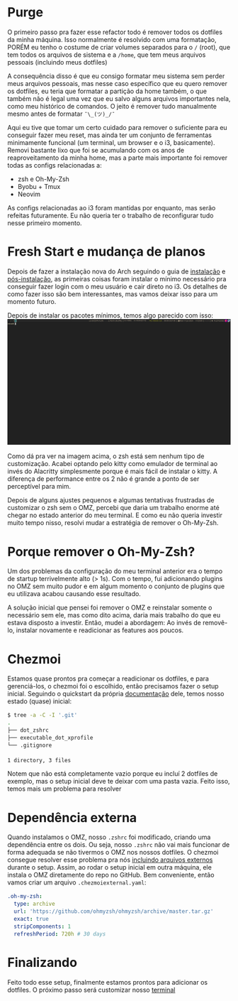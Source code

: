 # Purge

O primeiro passo pra fazer esse refactor todo é remover todos os dotfiles da
minha máquina. Isso normalmente é resolvido com uma formatação, PORÉM eu tenho o
costume de criar volumes separados para o `/` (root), que tem todos os arquivos
de sistema e a `/home`, que tem meus arquivos pessoais (incluindo meus dotfiles)

A consequência disso é que eu consigo formatar meu sistema sem perder meus
arquivos pessoais, mas nesse caso específico que eu quero remover os dotfiles,
eu teria que formatar a partição da home também, o que também não é legal uma
vez que eu salvo alguns arquivos importantes nela, como meu histórico de
comandos. O jeito é remover tudo manualmente mesmo antes de formatar `¯\_(ツ)_/¯`

Aqui eu tive que tomar um certo cuidado para remover o suficiente para eu
conseguir fazer meu reset, mas ainda ter um conjunto de ferramentas minimamente
funcional (um terminal, um browser e o i3, basicamente). Removi bastante lixo
que foi se acumulando com os anos de reaproveitamento da minha home, mas a parte
mais importante foi remover todas as configs relacionadas a:

* zsh e Oh-My-Zsh
* Byobu + Tmux
* Neovim

As configs relacionadas ao i3 foram mantidas por enquanto, mas serão refeitas
futuramente. Eu não queria ter o trabalho de reconfigurar tudo nesse primeiro
momento.

# Fresh Start e mudança de planos

Depois de fazer a instalação nova do Arch seguindo o guia de 
[instalação](https://wiki.archlinux.org/title/Installation_guide) e
[pós-instalação](https://wiki.archlinux.org/title/General_recommendations),
as primeiras coisas foram instalar o mínimo necessário pra conseguir fazer login
com o meu usuário e cair direto no i3. Os detalhes de como fazer isso são bem
interessantes, mas vamos deixar isso para um momento futuro.

Depois de instalar os pacotes mínimos, temos algo parecido com isso:
![Um setup mínimo de i3](img/minimal-i3.png)

Como dá pra ver na imagem acima, o zsh está sem nenhum tipo de customização.
Acabei optando pelo kitty como emulador de terminal ao invés do Alacritty
simplesmente porque é mais fácil de instalar o kitty. A diferença de performance
entre os 2 não é grande a ponto de ser perceptível para mim.

Depois de alguns ajustes pequenos e algumas tentativas frustradas de customizar
o zsh sem o OMZ, percebi que daria um trabalho enorme até chegar no estado
anterior do meu terminal. E como eu não queria investir muito tempo nisso,
resolvi mudar a estratégia de remover o Oh-My-Zsh.

# Porque remover o Oh-My-Zsh?

Um dos problemas da configuração do meu terminal anterior era o tempo de
startup terrivelmente alto (> 1s). Com o tempo, fui adicionando plugins no OMZ
sem muito pudor e em algum momento o conjunto de plugins que eu utilizava
acabou causando esse resultado.

A solução inicial que pensei foi remover o OMZ e reinstalar somente o necessário
sem ele, mas como dito acima, daria mais trabalho do que eu estava disposto a
investir. Então, mudei a abordagem: Ao invés de removê-lo, instalar novamente e
readicionar as features aos poucos.

# Chezmoi

Estamos quase prontos pra começar a readicionar os dotfiles, e para
gerenciá-los, o chezmoi foi o escolhido, então precisamos fazer o setup inicial.
Seguindo o quickstart da própria
[documentação](https://www.chezmoi.io/quick-start/) dele, temos nosso estado
(quase) inicial:

```sh
$ tree -a -C -I '.git'
.
├── dot_zshrc
├── executable_dot_xprofile
└── .gitignore

1 directory, 3 files
```

Notem que não está completamente vazio porque eu incluí 2 dotfiles de exemplo,
mas o setup inicial deve te deixar com uma pasta vazia. Feito isso, temos mais
um problema para resolver

# Dependência externa

Quando instalamos o OMZ, nosso `.zshrc` foi modificado, criando uma dependência
entre os dois. Ou seja, nosso `.zshrc` não vai mais funcionar de forma adequada
se não tivermos o OMZ nos nossos dotfiles. O chezmoi consegue resolver esse
problema pra nós [incluindo arquivos
externos](https://www.chezmoi.io/user-guide/include-files-from-elsewhere/)
durante o setup. Assim, ao rodar o setup inicial em outra máquina, ele
instala o OMZ diretamente do repo no GitHub. Bem conveniente, então vamos criar
um arquivo `.chezmoiexternal.yaml`:

```yaml
.oh-my-zsh:
  type: archive
  url: 'https://github.com/ohmyzsh/ohmyzsh/archive/master.tar.gz'
  exact: true
  stripComponents: 1
  refreshPeriod: 720h # 30 days
```

# Finalizando

Feito todo esse setup, finalmente estamos prontos para adicionar os dotfiles. O
próximo passo será customizar nosso [terminal](./02-terminal.md)
